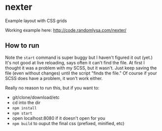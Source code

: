 # nexter
Example layout with CSS grids

Working example here: http://code.randomlysa.com/nexter/

## How to run
Note the `start` command is super buggy but I haven't figured it out (yet.) It's not good at live reloading, says often it can't find the file. At first I thought it was a problem with my SCSS, but it wasn't. Just keep saving the file (even without changes) until the script "finds the file." Of course if your SCSS does have a problem, it won't work either. 

Really no reason to run this, but if you want to:
- git/clone/download/etc
- cd into the dir
- `npm install`
- `npm start`
- open localhost:8080 if it doesn't open for you
- `npm build` to ouput the final css (prefixed, minified, etc)
